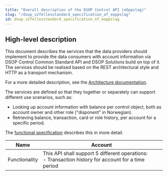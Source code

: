 ```yaml
---
title: "Overall description of the DSOP Control API (eOppslag)"
slug: "/dsop_v2fellesstandard_specification_of_eoppslag"
id: dsop_v2fellesstandard_specification_of_eoppslag
---
```


## High-level description

This document describes the services that the data providers should implement to provide the data consumers with
account information via DSOP Control Common Standard API and DSOP Solutions build on top of it. The services should be
realised based on the REST architectural style and HTTP as a transport mechanism.

For a more detailed description, see the [Architecture documentation](/dsop_v2fellesstandard_architecturedocument).

The services are defined so that they together or separately can support different use scenarios, such as:
* Looking up account information with balance per control object, both as account owner and other role ("disponent" in Norwegian).
* Retrieving balance, transaction, card or role history, per account for a specific period.

The [functional specification](/dsop_v2fellesstandard_functionalspecification)
describes this in more detail.

| Name           | Account                                                                                                                                                                                                                                                                                                                                              |
|----------------|------------------------------------------------------------------------------------------------------------------------------------------------------------------------------------------------------------------------------------------------------------------------------------------------------------------------------------------------------|
| Functionality | This API shall support 5 different operations: <br  /> - Transaction history for account for a time period 
